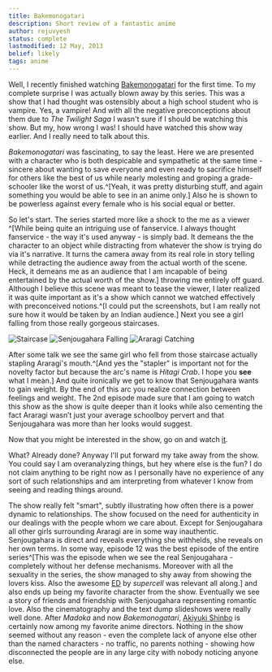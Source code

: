 ```yaml
---
title: Bakemonogatari
description: Short review of a fantastic anime
author: rejuvyesh
status: complete
lastmodified: 12 May, 2013
belief: likely
tags: anime
---
```


Well, I recently finished watching [Bakemonogatari](http://en.wikipedia.org/wiki/Bakemonogatari#Anime) for the first time. To my complete surprise I was actually blown away by this series. This was a show that I had thought was ostensibly about a high school student who is vampire. Yes, a vampire! And with all the negative preconceptions about them due to _The Twilight Saga_ I wasn't sure if I should be watching this show. But my, how wrong I was! I should have watched this show way earlier. And I really need to talk about this.

_Bakemonogatari_ was fascinating, to say the least. Here we are presented with a character who is both despicable and sympathetic at the same time - sincere about wanting to save everyone and even ready to sacrifice himself for others like the best of us while nearly molesting and groping a grade-schooler like the worst of us.^[Yeah, it was pretty disturbing stuff, and again something you would be able to see in an anime only.] Also he is shown to be powerless against every female who is his social equal or better.

So let's start. The series started more like a shock to the me as a viewer ^[While being quite an intriguing use of fanservice. I always thought fanservice - the way it's used anyway - is simply bad. It demeans the the character to an object while distracting from whatever the show is trying do via it's narrative. It turns the camera away from its real role in story telling while detracting the audience away from the actual worth of the scene. Heck, it demeans me as an audience that I am incapable of being entertained by the actual worth of the show.] throwing me entirely off guard. Although I believe this scene was meant to tease the viewer, I later realized it was quite important as it's a show which cannot we watched effectively with preconceived notions.^[I could put the screenshots, but I am really not sure how it would be taken by an Indian audience.] Next you see a girl falling from those really gorgeous staircases.

![Staircase](/images/bakemonogatari-01-spiral-stairwell.jpg "Staircase Porn")
![Senjougahara Falling](/images/sen-falling1.jpg)
![Araragi Catching](/images/sen-falling2.jpg)

After some talk we see the same girl who fell from those staircase actually stapling Araragi's mouth.^[And yes the "stapler" is important not for the novelty factor but because the arc's name is _Hitagi Crab_. I hope you **see** what I mean.] And quite ironically we get to know that Senjougahara wants to gain weight. By the end of this arc you realize connection between feelings and weight. The 2nd episode made sure that I am going to watch this show as the show is quite deeper than it looks while also cementing the fact Araragi wasn’t just your average schoolboy pervert and that Senjougahara was more than her looks would suggest.

Now that you might be interested in the show, go on and watch [it](http://bakabt.me/169337-bakemonogatari-720p-10bit-bd-flac-tenb.html).

What? Already done? Anyway I'll put forward my take away from the show. You could say I am overanalyzing things, but hey where else is the fun? I do not claim anything to be right now as I personally have no experience of any sort of such relationships and am interpreting from whatever I know from seeing and reading things around.

The show really felt "smart", subtly illustrating how often there is a power dynamic to relationships. The show focused on the need for authenticity in our dealings with the people whom we care about. Except for Senjougahara all other girls surrounding Araragi are in some way inauthentic. Senjougahara is direct and reveals everything she withhelds, she reveals on her own terms. In some way, episode 12 was the best episode of the entire series^[This was the episode when we see the real Senjougahara - completely without her defense mechanisms. Moreover with all the sexuality in the series, the show managed to shy away from showing the lovers kiss. Also the awesome [ED](http://www.youtube.com/watch?v=ta8-4USLjTc) by _supercell_ was relevant all along.] and also ends up being my favorite character from the show. Eventually we see a story of friends and friendship with Senjougahara representing romantic love. Also the cinematography and the text dump slideshows were really well done. After _Madoka_ and now _Bakemonogatari_, [Akiyuki Shinbo](http://en.wikipedia.org/wiki/Akiyuki_Shinbo) is certainly now among my favorite anime directors. Nothing in the show seemed without any reason - even the complete lack of anyone else other than the named characters - no traffic, no parents nothing - showing how disconnected the people are in any large city with nobody noticing anyone else. 
